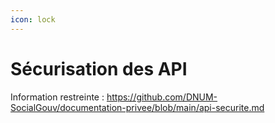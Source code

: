 ```yaml
---
icon: lock
---
```


# Sécurisation des API

Information restreinte :
https://github.com/DNUM-SocialGouv/documentation-privee/blob/main/api-securite.md